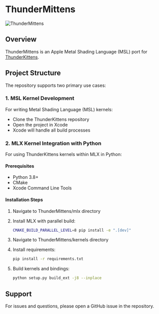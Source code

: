 # ThunderMittens
![ThunderMittens](https://github.com/user-attachments/assets/f539ee38-e4fa-4908-ac8a-3c1b0eb999bd)

## Overview

ThunderMittens is an Apple Metal Shading Language (MSL) port for [ThunderKittens](github.com/HazyResearch/ThunderKittens/).

## Project Structure

The repository supports two primary use cases:

### 1. MSL Kernel Development

For writing Metal Shading Language (MSL) kernels:
- Clone the ThunderKittens repository
- Open the project in Xcode
- Xcode will handle all build processes

### 2. MLX Kernel Integration with Python

For using ThunderKittens kernels within MLX in Python:

#### Prerequisites
- Python 3.8+
- CMake
- Xcode Command Line Tools

#### Installation Steps

1. Navigate to ThunderMittens/mlx directory
2. Install MLX with parallel build:
   ```bash
   CMAKE_BUILD_PARALLEL_LEVEL=8 pip install -e ".[dev]"
   ```

3. Navigate to ThunderMittens/kernels directory
4. Install requirements:
   ```bash
   pip install -r requirements.txt
   ```

5. Build kernels and bindings:
   ```bash
   python setup.py build_ext -j8 --inplace
   ```

## Support

For issues and questions, please open a GitHub issue in the repository.
